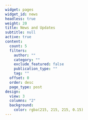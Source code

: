 ```yaml
---
widget: pages
widget_id: news
headless: true
weight: 20
title: News and Updates
subtitle: null
active: true
content:
  count: 5
  filters:
    author: ""
    category: ""
    exclude_featured: false
    publication_type: ""
    tag: ""
  offset: 0
  order: desc
  page_type: post
design:
  view: 3
  columns: "2"
  background:
    color: rgba(215, 215, 215, 0.15)
---
```

